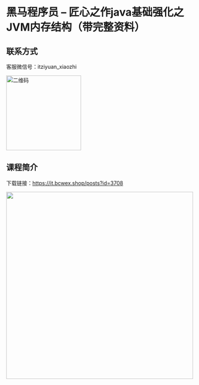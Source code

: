 # 黑马程序员 – 匠心之作java基础强化之JVM内存结构（带完整资料）

## 联系方式

客服微信号：itziyuan_xiaozhi

<img src="https://ziyuanyun.oss-cn-guangzhou.aliyuncs.com/common/20240614073449/666b82192834a.jpg" width="200" height="200" alt="二维码">

## 课程简介

下载链接：https://it.bcwex.shop/posts?id=3708

<img src="https://ziyuanyun.oss-cn-guangzhou.aliyuncs.com/yun/20240515185308/6644941444462.jpg" width="500" alt="">

  

 

  